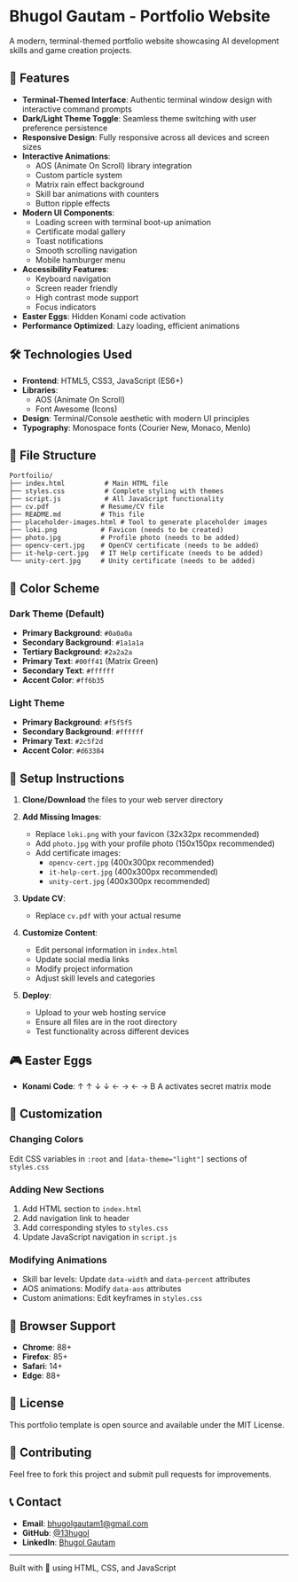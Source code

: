# Bhugol Gautam - Portfolio Website

A modern, terminal-themed portfolio website showcasing AI development skills and game creation projects.

## 🚀 Features

- **Terminal-Themed Interface**: Authentic terminal window design with interactive command prompts
- **Dark/Light Theme Toggle**: Seamless theme switching with user preference persistence
- **Responsive Design**: Fully responsive across all devices and screen sizes
- **Interactive Animations**: 
  - AOS (Animate On Scroll) library integration
  - Custom particle system
  - Matrix rain effect background
  - Skill bar animations with counters
  - Button ripple effects
- **Modern UI Components**:
  - Loading screen with terminal boot-up animation
  - Certificate modal gallery
  - Toast notifications
  - Smooth scrolling navigation
  - Mobile hamburger menu
- **Accessibility Features**: 
  - Keyboard navigation
  - Screen reader friendly
  - High contrast mode support
  - Focus indicators
- **Easter Eggs**: Hidden Konami code activation
- **Performance Optimized**: Lazy loading, efficient animations

## 🛠 Technologies Used

- **Frontend**: HTML5, CSS3, JavaScript (ES6+)
- **Libraries**: 
  - AOS (Animate On Scroll)
  - Font Awesome (Icons)
- **Design**: Terminal/Console aesthetic with modern UI principles
- **Typography**: Monospace fonts (Courier New, Monaco, Menlo)

## 📂 File Structure

```
Portfoilio/
├── index.html          # Main HTML file
├── styles.css          # Complete styling with themes
├── script.js           # All JavaScript functionality
├── cv.pdf             # Resume/CV file
├── README.md          # This file
├── placeholder-images.html # Tool to generate placeholder images
├── loki.png           # Favicon (needs to be created)
├── photo.jpg          # Profile photo (needs to be added)
├── opencv-cert.jpg    # OpenCV certificate (needs to be added)
├── it-help-cert.jpg   # IT Help certificate (needs to be added)
└── unity-cert.jpg     # Unity certificate (needs to be added)
```

## 🎨 Color Scheme

### Dark Theme (Default)
- **Primary Background**: `#0a0a0a`
- **Secondary Background**: `#1a1a1a`
- **Tertiary Background**: `#2a2a2a`
- **Primary Text**: `#00ff41` (Matrix Green)
- **Secondary Text**: `#ffffff`
- **Accent Color**: `#ff6b35`

### Light Theme
- **Primary Background**: `#f5f5f5`
- **Secondary Background**: `#ffffff`
- **Primary Text**: `#2c5f2d`
- **Accent Color**: `#d63384`

## 🚦 Setup Instructions

1. **Clone/Download** the files to your web server directory

2. **Add Missing Images**:
   - Replace `loki.png` with your favicon (32x32px recommended)
   - Add `photo.jpg` with your profile photo (150x150px recommended)
   - Add certificate images:
     - `opencv-cert.jpg` (400x300px recommended)
     - `it-help-cert.jpg` (400x300px recommended)
     - `unity-cert.jpg` (400x300px recommended)

3. **Update CV**:
   - Replace `cv.pdf` with your actual resume

4. **Customize Content**:
   - Edit personal information in `index.html`
   - Update social media links
   - Modify project information
   - Adjust skill levels and categories

5. **Deploy**:
   - Upload to your web hosting service
   - Ensure all files are in the root directory
   - Test functionality across different devices

## 🎮 Easter Eggs

- **Konami Code**: ↑ ↑ ↓ ↓ ← → ← → B A activates secret matrix mode

## 🔧 Customization

### Changing Colors
Edit CSS variables in `:root` and `[data-theme="light"]` sections of `styles.css`

### Adding New Sections
1. Add HTML section to `index.html`
2. Add navigation link to header
3. Add corresponding styles to `styles.css`
4. Update JavaScript navigation in `script.js`

### Modifying Animations
- Skill bar levels: Update `data-width` and `data-percent` attributes
- AOS animations: Modify `data-aos` attributes
- Custom animations: Edit keyframes in `styles.css`

## 📱 Browser Support

- **Chrome**: 88+
- **Firefox**: 85+
- **Safari**: 14+
- **Edge**: 88+

## 📄 License

This portfolio template is open source and available under the MIT License.

## 🤝 Contributing

Feel free to fork this project and submit pull requests for improvements.

## 📞 Contact

- **Email**: bhugolgautam1@gmail.com
- **GitHub**: [@13hugol](https://github.com/13hugol)
- **LinkedIn**: [Bhugol Gautam](https://www.linkedin.com/in/bhugol-gautam-b33300310/)

---

Built with 💚 using HTML, CSS, and JavaScript
